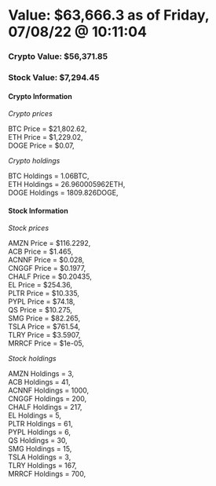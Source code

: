 # Value: $63,666.3 as of Friday, 07/08/22 @ 10:11:04 

### Crypto Value: $56,371.85

### Stock Value: $7,294.45

#### Crypto Information 
*Crypto prices* 

BTC Price = $21,802.62,  
ETH Price = $1,229.02,  
DOGE Price = $0.07,  


*Crypto holdings* 

BTC Holdings = 1.06BTC,  
ETH Holdings = 26.960005962ETH,  
DOGE Holdings = 1809.826DOGE,  


#### Stock Information 

*Stock prices* 

AMZN Price = $116.2292,  
ACB Price = $1.465,  
ACNNF Price = $0.028,  
CNGGF Price = $0.1977,  
CHALF Price = $0.20435,  
EL Price = $254.36,  
PLTR Price = $10.335,  
PYPL Price = $74.18,  
QS Price = $10.275,  
SMG Price = $82.265,  
TSLA Price = $761.54,  
TLRY Price = $3.5907,  
MRRCF Price = $1e-05,  


*Stock holdings* 

AMZN Holdings = 3,  
ACB Holdings = 41,  
ACNNF Holdings = 1000,  
CNGGF Holdings = 200,  
CHALF Holdings = 217,  
EL Holdings = 5,  
PLTR Holdings = 61,  
PYPL Holdings = 6,  
QS Holdings = 30,  
SMG Holdings = 15,  
TSLA Holdings = 3,  
TLRY Holdings = 167,  
MRRCF Holdings = 700,  



